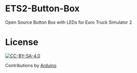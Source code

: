 # ETS2-Button-Box
Open Source Button Box with LEDs for Euro Truck Simulator 2

# License

[![CC-BY-SA-4.0](https://i.creativecommons.org/l/by-sa/4.0/88x31.png)](http://creativecommons.org/licenses/by-sa/4.0/)

Contributions by [Arduino](https://www.arduino.cc/)

